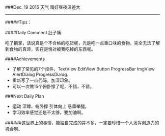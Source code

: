 ###Dec. 19 2015 天气 晴好昼夜温差大
***
#####Tips：


####Daily Comment
肚子痛

吃了鹅掌，话说真是个不合格的吃货呢，光是吃一点重口味的食物，完全无法了解到食物的真谛，实在是愧对被我吃掉的东西呢。

####Achievements
+ 了解了常见的7个控件，TextView EditView Button ProgressBar ImgView AlertDialog ProgressDialog. 
+ 重新写了一点代码，加深印象。
+ 可以一次做15个俯卧撑了呢，不错，不错。

###Next Daily Plan
+ 运动 深蹲，俯卧撑 引体向上 悬垂举腿。
+ 学习效率感觉还是不太够，要加油啊。

######这世界上的事情，能独自完成的并不多，一定要珍惜一个人发挥创造力的机会啊。

